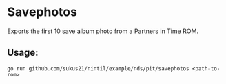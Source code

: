 # Savephotos

Exports the first 10 save album photo from a Partners in Time ROM.

## Usage:
`go run github.com/sukus21/nintil/example/nds/pit/savephotos <path-to-rom>`
